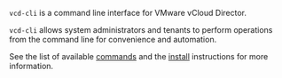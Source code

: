 `vcd-cli` is a command line interface for VMware vCloud Director.

`vcd-cli` allows system administrators and tenants to perform operations from
the command line for convenience and automation.

See the list of available [commands](commands.html) and the [install](install.html)
instructions for more information.

